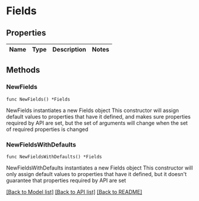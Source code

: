 # Fields

## Properties

Name | Type | Description | Notes
------------ | ------------- | ------------- | -------------

## Methods

### NewFields

`func NewFields() *Fields`

NewFields instantiates a new Fields object
This constructor will assign default values to properties that have it defined,
and makes sure properties required by API are set, but the set of arguments
will change when the set of required properties is changed

### NewFieldsWithDefaults

`func NewFieldsWithDefaults() *Fields`

NewFieldsWithDefaults instantiates a new Fields object
This constructor will only assign default values to properties that have it defined,
but it doesn't guarantee that properties required by API are set


[[Back to Model list]](../README.md#documentation-for-models) [[Back to API list]](../README.md#documentation-for-api-endpoints) [[Back to README]](../README.md)


